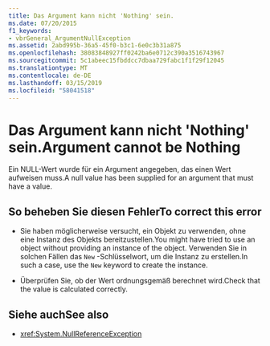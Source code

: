 ```yaml
---
title: Das Argument kann nicht 'Nothing' sein.
ms.date: 07/20/2015
f1_keywords:
- vbrGeneral_ArgumentNullException
ms.assetid: 2abd995b-36a5-45f0-b3c1-6e0c3b31a875
ms.openlocfilehash: 38083848927ff0242ba6e0712c390a3516743967
ms.sourcegitcommit: 5c1abeec15fbddcc7dbaa729fabc1f1f29f12045
ms.translationtype: MT
ms.contentlocale: de-DE
ms.lasthandoff: 03/15/2019
ms.locfileid: "58041518"
---
```

# <a name="argument-cannot-be-nothing"></a><span data-ttu-id="431cd-102">Das Argument kann nicht 'Nothing' sein.</span><span class="sxs-lookup"><span data-stu-id="431cd-102">Argument cannot be Nothing</span></span>
<span data-ttu-id="431cd-103">Ein NULL-Wert wurde für ein Argument angegeben, das einen Wert aufweisen muss.</span><span class="sxs-lookup"><span data-stu-id="431cd-103">A null value has been supplied for an argument that must have a value.</span></span>  
  
## <a name="to-correct-this-error"></a><span data-ttu-id="431cd-104">So beheben Sie diesen Fehler</span><span class="sxs-lookup"><span data-stu-id="431cd-104">To correct this error</span></span>  
  
-   <span data-ttu-id="431cd-105">Sie haben möglicherweise versucht, ein Objekt zu verwenden, ohne eine Instanz des Objekts bereitzustellen.</span><span class="sxs-lookup"><span data-stu-id="431cd-105">You might have tried to use an object without providing an instance of the object.</span></span> <span data-ttu-id="431cd-106">Verwenden Sie in solchen Fällen das `New` -Schlüsselwort, um die Instanz zu erstellen.</span><span class="sxs-lookup"><span data-stu-id="431cd-106">In such a case, use the `New` keyword to create the instance.</span></span>  
  
-   <span data-ttu-id="431cd-107">Überprüfen Sie, ob der Wert ordnungsgemäß berechnet wird.</span><span class="sxs-lookup"><span data-stu-id="431cd-107">Check that the value is calculated correctly.</span></span>  
  
## <a name="see-also"></a><span data-ttu-id="431cd-108">Siehe auch</span><span class="sxs-lookup"><span data-stu-id="431cd-108">See also</span></span>

- <xref:System.NullReferenceException>

